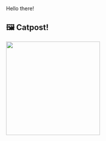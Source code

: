 Hello there!



## 🖼️ Catpost!

<sub>
    <img src="https://cdn2.thecatapi.com/images/9ha.jpg" height="256">
</sub>

